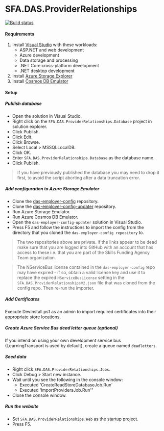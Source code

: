# SFA.DAS.ProviderRelationships

[![Build status](https://sfa-gov-uk.visualstudio.com/Digital%20Apprenticeship%20Service/_apis/build/status/Manage%20Apprenticeships/das-provider-relationships)](https://sfa-gov-uk.visualstudio.com/Digital%20Apprenticeship%20Service/_build/latest?definitionId=1183)

#### Requirements

1. Install [Visual Studio] with these workloads:
    * ASP.NET and web development
    * Azure development
    * Data storage and processing
    * .NET Core cross-platform development 
    * .NET desktop development
2. Install [Azure Storage Explorer]
3. Install [Cosmos DB Emulator]

#### Setup

##### Publish database

* Open the solution in Visual Studio.
* Right click on the `SFA.DAS.ProviderRelationships.Database` project in solution explorer.
* Click Publish.
* Click Edit.
* Click Browse.
* Select Local > MSSQLLocalDB.
* Click OK.
* Enter `SFA.DAS.ProviderRelationships.Database` as the database name.
* Click Publish.

> If you have previously published the database you may need to drop it first, to avoid the script aborting after a data truncation error.

##### Add configuration to Azure Storage Emulator

* Clone the [das-employer-config](https://github.com/SkillsFundingAgency/das-employer-config) repository.
* Clone the [das-employer-config-updater](https://github.com/SkillsFundingAgency/das-employer-config-updater) repository.
* Run Azure Storage Emulator.
* Run Azure Cosmos DB Emulator.
* Open the `das-employer-config-updater` solution in Visual Studio.
* Press F5 and follow the instructions to import the config from the directory that you cloned the `das-employer-config repository` to.

> The two repositories above are private. If the links appear to be dead make sure that you are logged into GitHub with an account that has access to these i.e. that you are part of the Skills Funding Agency Team organization.

> The NServiceBus license contained in the `das-employer-config` repo may have expired - if so, obtain a valid license key and use it to replace the expired `NServiceBusLicense` setting in the `SFA.DAS.ProviderRelationshipsV2.json` file that was cloned from the config repo. Then re-run the importer.

##### Add Certificates

Execute DevInstall.ps1 as an admin to import required certificates into their appropriate store locations.

##### Create Azure Service Bus dead letter queue (optional)

If you intend on using your own development service bus (LearningTransport is used by default), create a queue named `deadletters`.

##### Seed data

* Right click `SFA.DAS.ProviderRelationships.Jobs`.
* Click Debug > Start new instance.
* Wait until you see the following in the console window:
  * Executed 'CreateReadStoreDatabaseJob.Run'
  * Executed 'ImportProvidersJob.Run'"
* Close the console window.

##### Run the website

* Set `SFA.DAS.ProviderRelationships.Web` as the startup project.
* Press F5.

[Azure Storage Explorer]: http://storageexplorer.com
[Choclatey]: https://chocolatey.org
[Cosmos DB Emulator]: https://docs.microsoft.com/en-us/azure/cosmos-db/local-emulator
[Docker]: https://www.docker.com
[Elastic Search]: https://www.elastic.co/products/elasticsearch
[SQL Server Management Studio]: https://docs.microsoft.com/en-us/sql/ssms/download-sql-server-management-studio-ssms
[Visual Studio]: https://www.visualstudio.com
